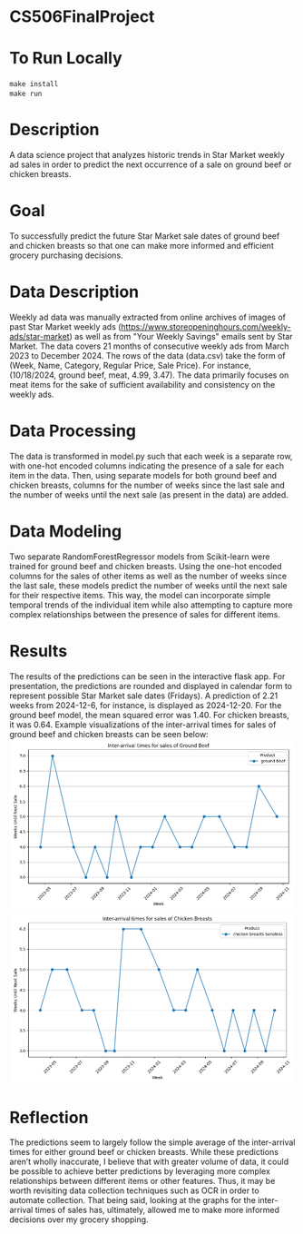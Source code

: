 # CS506FinalProject

# To Run Locally
`make install`  
`make run`

# Description   
A data science project that analyzes historic trends in Star Market weekly ad sales in order to predict the next occurrence of a sale on ground beef or chicken breasts.

# Goal
To successfully predict the future Star Market sale dates of ground beef and chicken breasts so that one can make more informed and efficient grocery purchasing decisions.

# Data Description
Weekly ad data was manually extracted from online archives of images of past Star Market weekly ads (https://www.storeopeninghours.com/weekly-ads/star-market) as well as from "Your Weekly Savings" emails sent by Star Market. The data covers 21 months of consecutive weekly ads from March 2023 to December 2024. The rows of the data (data.csv) take the form of (Week, Name, Category, Regular Price, Sale Price). For instance, (10/18/2024, ground beef, meat, 4.99, 3.47). The data primarily focuses on meat items for the sake of sufficient availability and consistency on the weekly ads. 

# Data Processing 
The data is transformed in model.py such that each week is a separate row, with one-hot encoded columns indicating the presence of a sale for each item in the data. Then, using separate models for both ground beef and chicken breasts, columns for the number of weeks since the last sale and the number of weeks until the next sale (as present in the data) are added.

# Data Modeling  
Two separate RandomForestRegressor models from Scikit-learn were trained for ground beef and chicken breasts. Using the one-hot encoded columns for the sales of other items as well as the number of weeks since the last sale, these models predict the number of weeks until the next sale for their respective items. This way, the model can incorporate simple temporal trends of the individual item while also attempting to capture more complex relationships between the presence of sales for different items.

# Results
The results of the predictions can be seen in the interactive flask app. For presentation, the predictions are rounded and displayed in calendar form to represent possible Star Market sale dates (Fridays). A prediction of 2.21 weeks from 2024-12-6, for instance, is displayed as 2024-12-20. For the ground beef model, the mean squared error was 1.40. For chicken breasts, it was 0.64. Example visualizations of the inter-arrival times for sales of ground beef and chicken breasts can be seen below:  
![groundBeefIntArrival](static/groundBeefIntArrival.png)
![chickenBreastsIntArrival](static/chickenBreastsIntArrival.png)


# Reflection
The predictions seem to largely follow the simple average of the inter-arrival times for either ground beef or chicken breasts. While these predictions aren’t wholly inaccurate, I believe that with greater volume of data, it could be possible to achieve better predictions by leveraging more complex relationships between different items or other features. Thus, it may be worth revisiting data collection techniques such as OCR in order to automate collection. That being said, looking at the graphs for the inter-arrival times of sales has, ultimately, allowed me to make more informed decisions over my grocery shopping.
